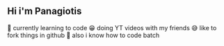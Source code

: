 ## Hi i'm Panagiotis

🏫 currently learning to code
😁 doing YT videos with my friends
😅 like to fork things in github
🦇 also i know how to code batch
